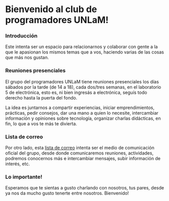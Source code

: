 Bienvenido al club de programadores UNLaM!
==========================================

### Introducción ###
Este intenta ser un espacio para relacionarnos y colaborar con gente a la que le apasionan los mismos temas que a vos, haciendo varias de las cosas que más nos gustan.


### Reuniones presenciales ###
El grupo del programadores UNLaM tiene reuniones presenciales los días sábados por la tarde (de 14 a 18), cada dos/tres semanas, en el laboratorio 5 de electrónica, esto es, ni bien ingresás a electrónica, seguís todo derecho hasta la puerta del fondo. 

La idea es juntarnos a compartir experiencias, iniciar emprendimientos, prácticas, pedir consejos, dar una mano a quien lo necesite, intercambiar información y opiniones sobre tecnología, organizar charlas didácticas, en fin, lo que a vos te más te divierta.

### Lista de correo ###
Por otro lado, esta [lista de correo](mailto:club-de-programadores-unlam@googlegroups.com) intenta ser el medio de comunicación oficial del grupo, desde donde comunicaremos reuniones, actividades, podremos conocernos más e intercambiar mensajes, subir información de interés, etc.


### Lo importante! ###
Esperamos que te sientas a gusto charlando con nosotros, tus pares, desde ya nos da mucho gusto tenerte entre nosotros. Bienvenido!
